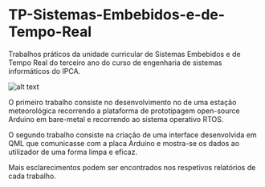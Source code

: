 # TP-Sistemas-Embebidos-e-de-Tempo-Real

Trabalhos práticos da unidade curricular de Sistemas Embebidos e de Tempo Real do terceiro ano do curso de engenharia de sistemas informáticos do IPCA.

![alt text](https://i.imgur.com/UZ1f4gB.png)

O primeiro trabalho consiste no desenvolvimento no de uma estação meteorológica recorrendo a plataforma de prototipagem open-source Arduino em bare-metal e recorrendo ao sistema operativo RTOS.

O segundo trabalho consiste na criação de uma interface desenvolvida em QML que comunicasse com a placa Arduíno e mostra-se os dados ao utilizador de uma forma limpa e eficaz.

Mais esclarecimentos podem ser encontrados nos respetivos relatórios de cada trabalho.

